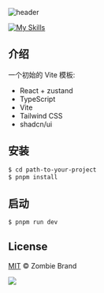 ![header](https://capsule-render.vercel.app/api?type=waving&color=gradient&height=400&section=header&text=低代码%20问卷调查&descAlignY=51&descAlign=62)

[![My Skills](https://skillicons.dev/icons?i=ts,vite,react,tailwind)](https://skillicons.dev)

## 介绍

一个初始的 Vite 模板:

- React + zustand
- TypeScript
- Vite
- Tailwind CSS
- shadcn/ui

## 安装

```sh
$ cd path-to-your-project
$ pnpm install
```

## 启动

```sh
$ pnpm run dev
```

## License

[MIT](LICENSE) © Zombie Brand

<img src = "https://github-readme-stats.vercel.app/api?username=ZombieBrand&show_icons=true&theme=bear">
